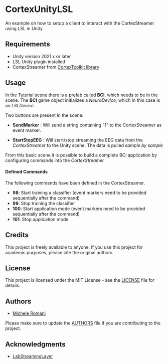 # CortexUnityLSL
An example on how to setup a client to interact with the CortexStreamer using LSL in Unity


## Requirements
- Unity version 2021.x or later
- LSL Unity plugin installed
- CortexStreamer from [CortexToolkit library](https://github.com/BRomans/CortexToolkit) 


## Usage
In the Tutorial scene there is a prefab called **BCI**, which needs to be in the scene. The **BCI** game object initializes a _NeuroDevice_, which in this case is an _LSLDevice_.

Two buttons are present in the scene:

- **SendMarker** : Will send a string containing "1" to the CortexStreamer as event marker.

- **StartStopEEG** : Will start/stop streaming the EEG data from the _CortexStreamer_ to the Unity scene. The data is pulled _sample by sample_

From this basic scene it is possible to build a complete BCI application by configuring commands into the _CortexStreamer_


#### Defined Commands
The following commands have been defined in the CortexStreamer.

- **98**: Start training a classifier (event markers need to be provided sequentially after the command)
- **99**: Stop training the classifier
- **100**: Start application mode (event markers need to be provided sequentially after the command)
- **101**: Stop application mode


## Credits
This project is freely available to anyone. If you use this project for academic purposes, please cite the original authors.

## License
This project is licensed under the MIT License - see the [LICENSE](LICENSE) file for details.

## Authors
- [Michele Romani](https://bromans.github.io/)

Please make sure to update the [AUTHORS](AUTHORS) file if you are contributing to the project.


## Acknowledgments
- [LabStreamingLayer](https://labstreaminglayer.org/)
